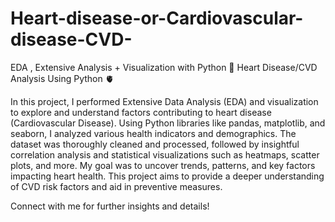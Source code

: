 # Heart-disease-or-Cardiovascular-disease-CVD-
EDA , Extensive Analysis + Visualization with Python
🚀 Heart Disease/CVD Analysis Using Python 🫀

In this project, I performed Extensive Data Analysis (EDA) and visualization to explore and understand factors contributing to heart disease (Cardiovascular Disease). Using Python libraries like pandas, matplotlib, and seaborn, I analyzed various health indicators and demographics. The dataset was thoroughly cleaned and processed, followed by insightful correlation analysis and statistical visualizations such as heatmaps, scatter plots, and more. My goal was to uncover trends, patterns, and key factors impacting heart health. This project aims to provide a deeper understanding of CVD risk factors and aid in preventive measures.

Connect with me for further insights and details!

